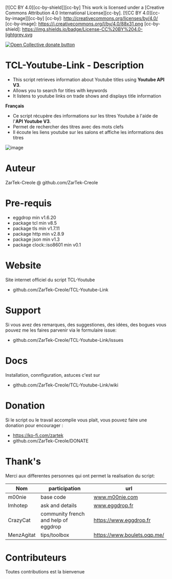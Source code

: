 [![CC BY 4.0][cc-by-shield]][cc-by]
This work is licensed under a [Creative Commons Attribution 4.0 International License][cc-by].
[![CC BY 4.0][cc-by-image]][cc-by]
[cc-by]: http://creativecommons.org/licenses/by/4.0/
[cc-by-image]: https://i.creativecommons.org/l/by/4.0/88x31.png
[cc-by-shield]: https://img.shields.io/badge/License-CC%20BY%204.0-lightgrey.svg

 <span class="badge-opencollective"><a href="https://github.com/ZarTek-Creole/DONATE" title="Donate to this project"><img src="https://img.shields.io/badge/open%20collective-donate-yellow.svg" alt="Open Collective donate button" /></a></span>
# TCL-Youtube-Link - Description

* This script retrieves information about Youtube titles using **Youtube API V3**.
* Allows you to search for titles with keywords
* It listens to youtube links on trade shows and displays title information

**Français**


* Ce script récupère des informations sur les titres Youtube à l'aide de l'**API Youtube V3**.
* Permet de rechercher des titres avec des mots clefs
* Il écoute les liens youtube sur les salons et affiche les informations des titres

![image](https://user-images.githubusercontent.com/11725850/119846268-4699e100-bf0a-11eb-80f1-7cf5c7fbb5bc.png)

# Auteur
ZarTek-Creole @ github.com/ZarTek-Creole

# Pre-requis
* eggdrop min v1.6.20 
* package tcl min v8.5
* package tls min v1.7.11
*	package http min v2.8.9
*	package json min v1.3
* package clock::iso8601 min v0.1

# Website
Site internet officiel du script TCL-Youtube
* github.com/ZarTek-Creole/TCL-Youtube-Link

# Support
Si vous avez des remarques, des suggestiones, des idées, des bogues vous pouvez me les faires parvenir via le formulaire issue:
* github.com/ZarTek-Creole/TCL-Youtube-Link/issues

# Docs
Installation, connfiguration, astuces c'est sur
* github.com/ZarTek-Creole/TCL-Youtube-Link/wiki

# Donation
Si le script ou le travail accomplie vous plait, vous pouvez faire une donation pour encourager :
* https://ko-fi.com/zartek
* github.com/ZarTek-Creole/DONATE
# Thank's
Merci aux differentes personnes qui ont permet la realisation du script:

Nom | participation | url
---------|----------|---------
m00nie | base code | www.m00nie.com
Imhotep | ask and details	| www.eggdrop.fr
CrazyCat | community french and help of eggdrop | https://www.eggdrop.fr
MenzAgitat | tips/toolbox | https://www.boulets.oqp.me/

# Contributeurs
Toutes contributions est la bienvenue
